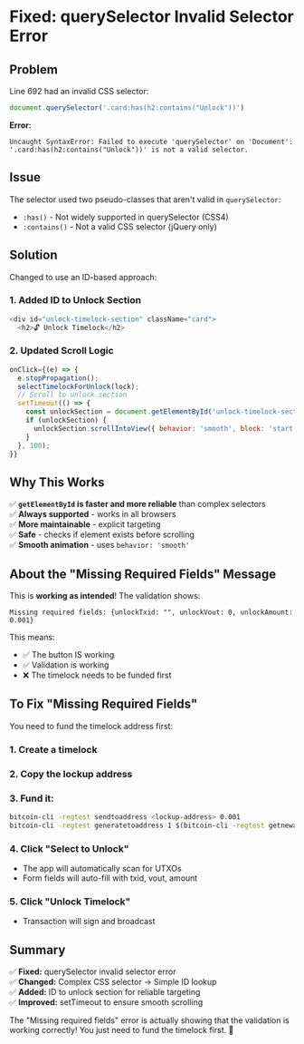 # Fixed: querySelector Invalid Selector Error

## Problem

Line 692 had an invalid CSS selector:
```javascript
document.querySelector('.card:has(h2:contains("Unlock"))')
```

**Error:**
```
Uncaught SyntaxError: Failed to execute 'querySelector' on 'Document': 
'.card:has(h2:contains("Unlock"))' is not a valid selector.
```

## Issue

The selector used two pseudo-classes that aren't valid in `querySelector`:
- `:has()` - Not widely supported in querySelector (CSS4)
- `:contains()` - Not a valid CSS selector (jQuery only)

## Solution

Changed to use an ID-based approach:

### 1. Added ID to Unlock Section
```javascript
<div id="unlock-timelock-section" className="card">
  <h2>🔓 Unlock Timelock</h2>
```

### 2. Updated Scroll Logic
```javascript
onClick={(e) => {
  e.stopPropagation();
  selectTimelockForUnlock(lock);
  // Scroll to unlock section
  setTimeout(() => {
    const unlockSection = document.getElementById('unlock-timelock-section');
    if (unlockSection) {
      unlockSection.scrollIntoView({ behavior: 'smooth', block: 'start' });
    }
  }, 100);
}}
```

## Why This Works

✅ **`getElementById` is faster and more reliable** than complex selectors  
✅ **Always supported** - works in all browsers  
✅ **More maintainable** - explicit targeting  
✅ **Safe** - checks if element exists before scrolling  
✅ **Smooth animation** - uses `behavior: 'smooth'`  

## About the "Missing Required Fields" Message

This is **working as intended**! The validation shows:
```
Missing required fields: {unlockTxid: "", unlockVout: 0, unlockAmount: 0.001}
```

This means:
- ✅ The button IS working
- ✅ Validation is working
- ❌ The timelock needs to be funded first

## To Fix "Missing Required Fields"

You need to fund the timelock address first:

### 1. Create a timelock
### 2. Copy the lockup address
### 3. Fund it:
```bash
bitcoin-cli -regtest sendtoaddress <lockup-address> 0.001
bitcoin-cli -regtest generatetoaddress 1 $(bitcoin-cli -regtest getnewaddress)
```

### 4. Click "Select to Unlock"
- The app will automatically scan for UTXOs
- Form fields will auto-fill with txid, vout, amount

### 5. Click "Unlock Timelock"
- Transaction will sign and broadcast

## Summary

✅ **Fixed:** querySelector invalid selector error  
✅ **Changed:** Complex CSS selector → Simple ID lookup  
✅ **Added:** ID to unlock section for reliable targeting  
✅ **Improved:** setTimeout to ensure smooth scrolling  

The "Missing required fields" error is actually showing that the validation is working correctly! You just need to fund the timelock first. 🎯
